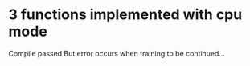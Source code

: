 # 3 functions implemented with cpu mode
Compile passed
But error occurs when training
to be continued...

